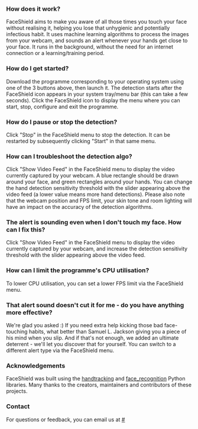 ### How does it work?
FaceShield aims to make you aware of all those times you touch your face without realising it, helping you lose that unhygienic and potentially infectious habit. It uses machine learning algorithms to process the images from your webcam, and sounds an alert whenever your hands get close to your face. It runs in the background, without the need for an internet connection or a learning/training period.

### How do I get started?
Download the programme corresponding to your operating system using one of the 3 buttons above, then launch it. The detection starts after the FaceShield icon appears in your system tray/menu bar (this can take a few seconds). Click the FaceShield icon to display the menu where you can start, stop, configure and exit the programme.

### How do I pause or stop the detection?
Click "Stop" in the FaceShield menu to stop the detection. It can be restarted by subsequently clicking "Start" in that same menu.

### How can I troubleshoot the detection algo?
Click "Show Video Feed" in the FaceShield menu to display the video currently captured by your webcam. A blue rectangle should be drawn around your face, and green rectangles around your hands. You can change the hand detection sensitivity threshold with the slider appearing above the video feed (a lower value means more hand detections). Please also note that the webcam position and FPS limit, your skin tone and room lighting will have an impact on the accuracy of the detection algorithms.

### The alert is sounding even when I don't touch my face. How can I fix this?
Click "Show Video Feed" in the FaceShield menu to display the video currently captured by your webcam, and increase the detection sensitivity threshold with the slider appearing above the video feed.

### How can I limit the programme's CPU utilisation?
To lower CPU utilisation, you can set a lower FPS limit via the FaceShield menu.

### That alert sound doesn't cut it for me - do you have anything more effective?
We're glad you asked :) If you need extra help kicking those bad face-touching habits, what better than Samuel L. Jackson giving you a piece of his mind when you slip. And if that's not enough, we added an ultimate deterrent - we'll let you discover that for yourself. You can switch to a different alert type via the FaceShield menu.

### Acknowledgements
FaceShield was built using the [handtracking](https://github.com/victordibia/handtracking) and [face_recognition](https://github.com/ageitgey/face_recognition) Python libraries. Many thanks to the creators, maintainers and contributors of these projects.

### Contact
For questions or feedback, you can email us at [#](mailto:#)
